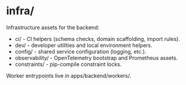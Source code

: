 # infra/

Infrastructure assets for the backend:

- ci/ - CI helpers (schema checks, domain scaffolding, import rules).
- dev/ - developer utilities and local environment helpers.
- config/ - shared service configuration (logging, etc.).
- observability/ - OpenTelemetry bootstrap and Prometheus assets.
- constraints/ - pip-compile constraint locks.

Worker entrypoints live in apps/backend/workers/.
